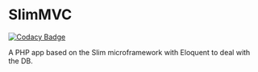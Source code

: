 # SlimMVC

[![Codacy Badge](https://api.codacy.com/project/badge/Grade/c4d32587900f4146896cb22ddca580dc)](https://app.codacy.com/manual/emilorol/SlimMVC?utm_source=github.com&utm_medium=referral&utm_content=emilorol/SlimMVC&utm_campaign=Badge_Grade_Dashboard)

A PHP app based on the Slim microframework with Eloquent to deal with the DB.
